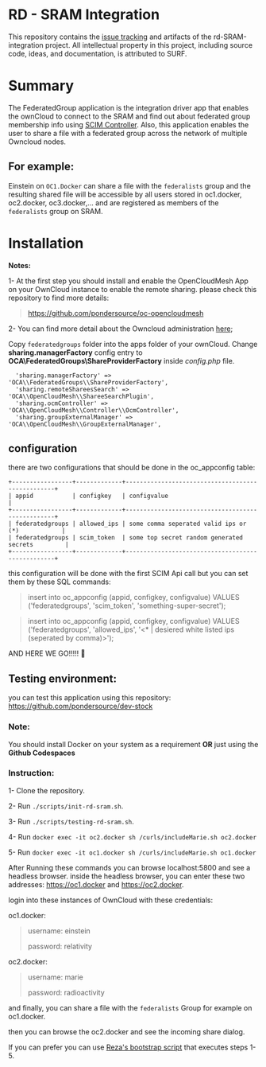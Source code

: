 # RD - SRAM Integration

This repository contains the [issue tracking](https://github.com/SURFnet/rd-sram-integration/milestones) and artifacts of the rd-SRAM-integration project.
All intellectual property in this project, including source code, ideas, and documentation, is attributed to SURF.

# Summary
The FederatedGroup application is the integration driver app that enables the ownCloud to connect to the SRAM and find out about federated group membership info using [SCIM Controller](https://github.com/SURFnet/rd-sram-integration/blob/mix-provider/ScimControllerDocs.md). Also, this application enables the user to share a file with a federated group across the network of multiple Owncloud nodes.

## For example:
Einstein on `OC1.Docker` can share a file with the `federalists` group and the resulting shared file will be accessible by all users stored in oc1.docker, oc2.docker, oc3.docker,... and are registered as members of the `federalists` group on SRAM.


# Installation

**Notes:**

1- At the first step you should install and enable the OpenCloudMesh App on your OwnCloud instance to enable the remote sharing. please check this repository to find more details:
> https://github.com/pondersource/oc-opencloudmesh  

2- You can find more detail about the Owncloud administration [here](https://doc.owncloud.com/server/next/admin_manual/configuration/server/occ_command.html);

Copy `federatedgroups` folder into the apps folder of your ownCloud. 
Change **sharing.managerFactory** config entry to **OCA\\FederatedGroups\\ShareProviderFactory** inside *config.php* file.

```
  'sharing.managerFactory' => 'OCA\\FederatedGroups\\ShareProviderFactory',
  'sharing.remoteShareesSearch' => 'OCA\\OpenCloudMesh\\ShareeSearchPlugin',
  'sharing.ocmController' => 'OCA\\OpenCloudMesh\\Controller\\OcmController',
  'sharing.groupExternalManager' => 'OCA\\OpenCloudMesh\\GroupExternalManager',
```


## configuration
there are two configurations that should be done in the oc_appconfig table: 

```
+-----------------+-------------+--------------------------------------------------+
| appid           | configkey   | configvalue                                      |
+-----------------+-------------+--------------------------------------------------+
| federatedgroups | allowed_ips | some comma seperated valid ips or (*)            |
| federatedgroups | scim_token  | some top secret random generated secrets         |
+-----------------+-------------+--------------------------------------------------+
```

this configuration will be done with the first SCIM Api call but you can set them by these SQL commands:
> insert into oc_appconfig (appid, configkey, configvalue) VALUES ('federatedgroups', 'scim_token', 'something-super-secret');

> insert into oc_appconfig (appid, configkey, configvalue) VALUES ('federatedgroups', 'allowed_ips', '<* | desiered white listed ips (seperated by comma)>');

AND HERE WE GO!!!!! 🚀


## Testing environment:

you can test this application using this repository: 
https://github.com/pondersource/dev-stock

### Note:
You should install Docker on your system as a requirement **OR** just using the **Github Codespaces**

### Instruction:

1- Clone the repository.

2- Run `./scripts/init-rd-sram.sh`.

3- Run `./scripts/testing-rd-sram.sh`.

4- Run `docker exec -it oc2.docker sh /curls/includeMarie.sh oc2.docker`

5- Run `docker exec -it oc1.docker sh /curls/includeMarie.sh oc1.docker`

After Running these commands you can browse localhost:5800 and see a headless browser.
inside the headless browser, you can enter these two addresses: https://oc1.docker and https://oc2.docker.

login into these instances of OwnCloud with these credentials: 

oc1.docker: 
  > username: einstein 
  > 
  > password: relativity
  
oc2.docker:
  > username: marie
  > 
  > password: radioactivity
  
and finally, you can share a file with the `federalists` Group for example on oc1.docker.

then you can browse the oc2.docker and see the incoming share dialog.

If you can prefer you can use [Reza's bootstrap script](https://github.com/pondersource/dev-stock/blob/main/bootstrap-rd-sram.sh) that executes steps 1-5.
